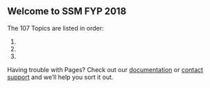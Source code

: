 ## Welcome to SSM FYP 2018 

The 107 Topics are listed in order: 

1.
2.
3.

Having trouble with Pages? Check out our [documentation](https://help.github.com/categories/github-pages-basics/) or [contact support](https://github.com/contact) and we’ll help you sort it out.
